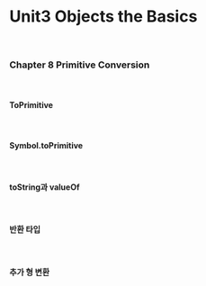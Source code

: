 # Unit3 Objects the Basics
<br>

### Chapter 8 Primitive Conversion
<br>

#### ToPrimitive
<br>

#### Symbol.toPrimitive
<br>

#### toString과 valueOf
<br>

#### 반환 타입
<br>

#### 추가 형 변환
<br>
